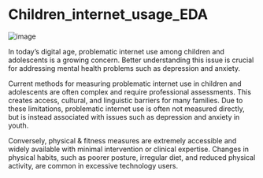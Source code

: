 # Children_internet_usage_EDA

![image](https://github.com/user-attachments/assets/0a6760da-cc48-4b59-bd93-f69c2f2bb39e)

In today’s digital age, problematic internet use among children and adolescents is a growing concern. Better understanding this issue is crucial for addressing mental health problems such as depression and anxiety.

Current methods for measuring problematic internet use in children and adolescents are often complex and require professional assessments. This creates access, cultural, and linguistic barriers for many families. Due to these limitations, problematic internet use is often not measured directly, but is instead associated with issues such as depression and anxiety in youth.

Conversely, physical & fitness measures are extremely accessible and widely available with minimal intervention or clinical expertise. Changes in physical habits, such as poorer posture, irregular diet, and reduced physical activity, are common in excessive technology users. 
